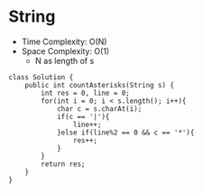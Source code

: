 # String
* Time Complexity: O(N)
* Space Complexity: O(1)
	* N as length of s
```
class Solution {
    public int countAsterisks(String s) {
        int res = 0, line = 0;
        for(int i = 0; i < s.length(); i++){
            char c = s.charAt(i);
            if(c == '|'){
                line++;
            }else if(line%2 == 0 && c == '*'){
                res++;
            }
        }
        return res;
    }
}
```
